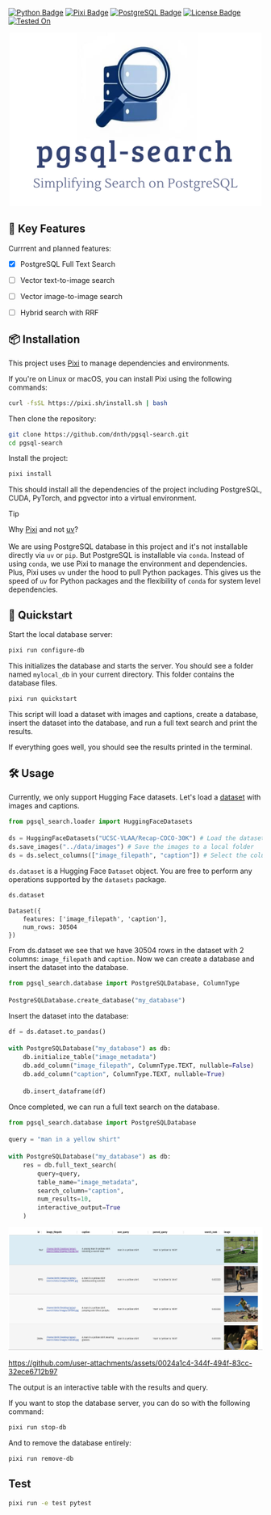 [![Python Badge](https://img.shields.io/badge/Python-≥3.10-3776AB?style=for-the-badge&logo=python&logoColor=white)](https://www.python.org/)
[![Pixi Badge](https://img.shields.io/badge/🔌_Powered_by-Pixi-yellow?style=for-the-badge)](https://pixi.sh)
[![PostgreSQL Badge](https://img.shields.io/badge/PostgreSQL-≤16-4169E1?style=for-the-badge&logo=postgresql&logoColor=white)](https://www.postgresql.org/)
[![License Badge](https://img.shields.io/badge/License-Apache%202.0-green.svg?style=for-the-badge&logo=apache&logoColor=white)](https://github.com/prefix-dev/pgsql-search/blob/main/LICENSE)
[![Tested On](https://img.shields.io/badge/Tested_On-Linux%20|%20macOS-success?style=for-the-badge&logo=iterm2&logoColor=white)](https://github.com/dnth/pgsql-search)
<!--  -->

<div align="center">
    <img src="./assets/logo.png" alt="pgsql-search" width="500">
</div>


## 🌟 Key Features
Currrent and planned features:
- [X] PostgreSQL Full Text Search
- [ ] Vector text-to-image search
- [ ] Vector image-to-image search
- [ ] Hybrid search with RRF


## 📦 Installation

This project uses [Pixi](https://prefix.dev/) to manage dependencies and environments. 

If you're on Linux or macOS, you can install Pixi using the following commands:

```bash
curl -fsSL https://pixi.sh/install.sh | bash
```

Then clone the repository:

```bash
git clone https://github.com/dnth/pgsql-search.git
cd pgsql-search
```

Install the project:

```bash
pixi install
```

This should install all the dependencies of the project including PostgreSQL, CUDA, PyTorch, and pgvector into a virtual environment.


> [!TIP]
> Why [Pixi](https://pixi.sh/) and not [uv](https://docs.astral.sh/uv/)? \
> \
> We are using PostgreSQL database in this project and it's not installable directly via `uv` or `pip`. But PostgreSQL is installable via `conda`.
> Instead of using `conda`, we use Pixi to manage the environment and dependencies. Plus, Pixi uses `uv` under the hood to pull Python packages. This gives us the speed of `uv` for Python packages and the flexibility of `conda` for system level dependencies.

## 🚀 Quickstart

Start the local database server:

```bash
pixi run configure-db
```

This initializes the database and starts the server. You should see a folder named `mylocal_db` in your current directory. This folder contains the database files.

```bash
pixi run quickstart
```

This script will load a dataset with images and captions, create a database, insert the dataset into the database, and run a full text search and print the results.

If everything goes well, you should see the results printed in the terminal.

## 🛠️ Usage

Currently, we only support Hugging Face datasets. Let's load a [dataset](https://huggingface.co/datasets/UCSC-VLAA/Recap-COCO-30K) with images and captions.

```python
from pgsql_search.loader import HuggingFaceDatasets

ds = HuggingFaceDatasets("UCSC-VLAA/Recap-COCO-30K") # Load the dataset
ds.save_images("../data/images") # Save the images to a local folder
ds = ds.select_columns(["image_filepath", "caption"]) # Select the columns we want to use
```

`ds.dataset` is a Hugging Face `Dataset` object. You are free to perform any operations supported by the `datasets` package.

```python
ds.dataset
```

```
Dataset({
    features: ['image_filepath', 'caption'],
    num_rows: 30504
})
```
From ds.dataset we see that we have 30504 rows in the dataset with 2 columns: `image_filepath` and `caption`. Now we can create a database and insert the dataset into the database.


```python
from pgsql_search.database import PostgreSQLDatabase, ColumnType

PostgreSQLDatabase.create_database("my_database")
```

Insert the dataset into the database:

```python
df = ds.dataset.to_pandas()

with PostgreSQLDatabase("my_database") as db:
    db.initialize_table("image_metadata")
    db.add_column("image_filepath", ColumnType.TEXT, nullable=False)
    db.add_column("caption", ColumnType.TEXT, nullable=True)

    db.insert_dataframe(df)
```
Once completed, we can run a full text search on the database.

```python
from pgsql_search.database import PostgreSQLDatabase

query = "man in a yellow shirt"

with PostgreSQLDatabase("my_database") as db:
    res = db.full_text_search(
        query=query, 
        table_name="image_metadata", 
        search_column="caption", 
        num_results=10,
        interactive_output=True
    )
```

![results](./assets/results.png)



https://github.com/user-attachments/assets/0024a1c4-344f-494f-83cc-32ece6712b97



The output is an interactive table with the results and query.

If you want to stop the database server, you can do so with the following command:

```bash
pixi run stop-db
```

And to remove the database entirely:

```bash
pixi run remove-db
```

## Test

```bash
pixi run -e test pytest
```

